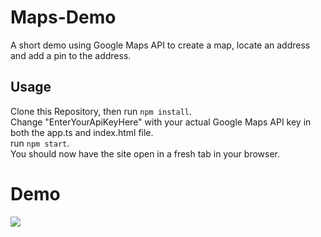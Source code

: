 # Maps-Demo
A short demo using Google Maps API to create a map, locate an address and add a pin to the address.

## Usage
Clone this Repository, then run `npm install`.  
Change "EnterYourApiKeyHere" with your actual Google Maps API key in both the app.ts and index.html file.  
run `npm start`.  
You should now have the site open in a fresh tab in your browser.  

# Demo
![](demo-gif.gif)
